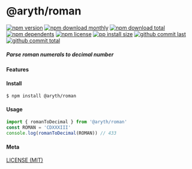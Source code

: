 # @aryth/roman

[![npm version][badge-npm-version]][url-npm]
[![npm download monthly][badge-npm-download-monthly]][url-npm]
[![npm download total][badge-npm-download-total]][url-npm]
[![npm dependents][badge-npm-dependents]][url-github]
[![npm license][badge-npm-license]][url-npm]
[![pp install size][badge-pp-install-size]][url-pp]
[![github commit last][badge-github-last-commit]][url-github]
[![github commit total][badge-github-commit-count]][url-github]

[//]: <> (Shields)
[badge-npm-version]: https://flat.badgen.net/npm/v/@aryth/roman
[badge-npm-download-monthly]: https://flat.badgen.net/npm/dm/@aryth/roman
[badge-npm-download-total]:https://flat.badgen.net/npm/dt/@aryth/roman
[badge-npm-dependents]: https://flat.badgen.net/npm/dependents/@aryth/roman
[badge-npm-license]: https://flat.badgen.net/npm/license/@aryth/roman
[badge-pp-install-size]: https://flat.badgen.net/packagephobia/install/@aryth/roman
[badge-github-last-commit]: https://flat.badgen.net/github/last-commit/hoyeungw/aryth
[badge-github-commit-count]: https://flat.badgen.net/github/commits/hoyeungw/aryth

[//]: <> (Link)
[url-npm]: https://npmjs.org/package/@aryth/roman
[url-pp]: https://packagephobia.now.sh/result?p=@aryth/roman
[url-github]: https://github.com/hoyeungw/aryth

##### Parse roman numerals to decimal number

#### Features

#### Install
```console
$ npm install @aryth/roman
```

#### Usage
```js
import { romanToDecimal } from '@aryth/roman'
const ROMAN = 'CDXXXIII'
console.log(romanToDecimal(ROMAN)) // 433 
```

#### Meta
[LICENSE (MIT)](LICENSE)
